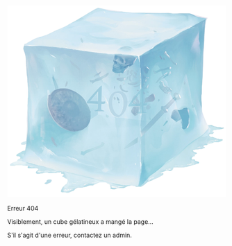 <div class="error-container">
    <img src="_media/cube-gelatineux-404.png" alt="Cube gélatineux 404" class="error-img" data-no-zoom>
    <span class="error-text">
        <p class="error-title">Erreur 404</p>
        <p>Visiblement, un cube gélatineux a mangé la page...</p>
        <p>S'il s'agit d'une erreur, contactez un admin.</p>
    </span>
</div>